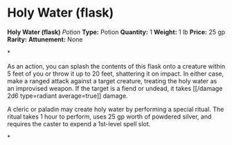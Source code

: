 # Holy Water (flask)

**Holy Water (flask)**
_Potion_
**Type:** Potion
**Quantity:** 1
**Weight:** 1 lb
**Price:** 25 gp
**Rarity:** 
**Attunement:** None

*<p>As an action, you can splash the contents of this flask onto a creature within 5 feet of you or throw it up to 20 feet, shattering it on impact. In either case, make a ranged attack against a target creature, treating the holy water as an improvised weapon. If the target is a fiend or undead, it takes  [[/damage 2d6 type=radiant average=true]] damage.

A cleric or paladin may create holy water by performing a special ritual. The ritual takes 1 hour to perform, uses 25 gp worth of powdered silver, and requires the caster to expend a 1st-level spell slot.</p>*
